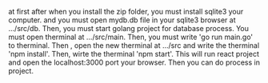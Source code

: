 at first after when you install the zip folder, you must install sqlite3 your computer. and you must open mydb.db file in your sqlite3 browser at .../src/db.  Then, you must start golang project for database process. You must open therminal at .../src/main. Then, you must write 'go run main.go' to therminal. Then , open the new therminal at .../src and write the therminal 'npm install'. Then, wirte the therminal 'npm start'. This will run react project and open the localhost:3000 port your browser. Then you can do process in project.
